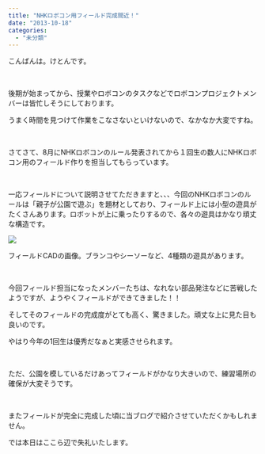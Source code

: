 ```yaml
---
title: "NHKロボコン用フィールド完成間近！"
date: "2013-10-18"
categories: 
  - "未分類"
---
```


こんばんは。けとんです。

 

後期が始まってから、授業やロボコンのタスクなどでロボコンプロジェクトメンバーは皆忙しそうにしております。

うまく時間を見つけて作業をこなさないといけないので、なかなか大変ですね。

 

さてさて、8月にNHKロボコンのルール発表されてから１回生の数人にNHKロボコン用のフィールド作りを担当してもらっています。

 

一応フィールドについて説明させてただきますと、、、今回のNHKロボコンのルールは「親子が公園で遊ぶ」を題材としており、フィールド上には小型の遊具がたくさんあります。ロボットが上に乗ったりするので、各々の遊具はかなり頑丈な構造です。

[![](http://technouskit.net/blog/wp-content/uploads/2013/10/NHK2014field1.bmp)](http://technouskit.net/blog/wp-content/uploads/2013/10/NHK2014field1.bmp)

フィールドCADの画像。ブランコやシーソーなど、4種類の遊具があります。

 

今回フィールド担当になったメンバーたちは、なれない部品発注などに苦戦したようですが、ようやくフィールドができてきました！！

そしてそのフィールドの完成度がとても高く、驚きました。頑丈な上に見た目も良いのです。

やはり今年の1回生は優秀だなぁと実感させられます。

 

ただ、公園を模しているだけあってフィールドがかなり大きいので、練習場所の確保が大変そうです。

 

またフィールドが完全に完成した頃に当ブログで紹介させていただくかもしれません。

では本日はここら辺で失礼いたします。
